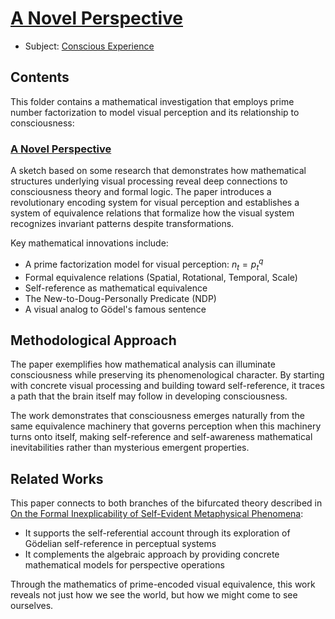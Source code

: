 # [A Novel Perspective](https://dna-platform.github.io/inexplicable-phenomena/articles/a-novel-perspective/synopsis.html)
- Subject: [Conscious Experience](../../dictionary/conscious-experience.md)

## Contents

This folder contains a mathematical investigation that employs prime number factorization to model visual perception and its relationship to consciousness:

### [A Novel Perspective](./a-novel-perspective.md)
A sketch based on some research that demonstrates how mathematical structures underlying visual processing reveal deep connections to consciousness theory and formal logic. The paper introduces a revolutionary encoding system for visual perception and establishes a system of equivalence relations that formalize how the visual system recognizes invariant patterns despite transformations.

Key mathematical innovations include:
- A prime factorization model for visual perception: $n_t = p_t^{q}$
- Formal equivalence relations (Spatial, Rotational, Temporal, Scale)
- Self-reference as mathematical equivalence
- The New-to-Doug-Personally Predicate (NDP)
- A visual analog to Gödel's famous sentence

## Methodological Approach

The paper exemplifies how mathematical analysis can illuminate consciousness while preserving its phenomenological character. By starting with concrete visual processing and building toward self-reference, it traces a path that the brain itself may follow in developing consciousness.

The work demonstrates that consciousness emerges naturally from the same equivalence machinery that governs perception when this machinery turns onto itself, making self-reference and self-awareness mathematical inevitabilities rather than mysterious emergent properties.

## Related Works

This paper connects to both branches of the bifurcated theory described in [On the Formal Inexplicability of Self-Evident Metaphysical Phenomena](../inexplicable-phenomena/.synopsis.md):

- It supports the self-referential account through its exploration of Gödelian self-reference in perceptual systems
- It complements the algebraic approach by providing concrete mathematical models for perspective operations

Through the mathematics of prime-encoded visual equivalence, this work reveals not just how we see the world, but how we might come to see ourselves.